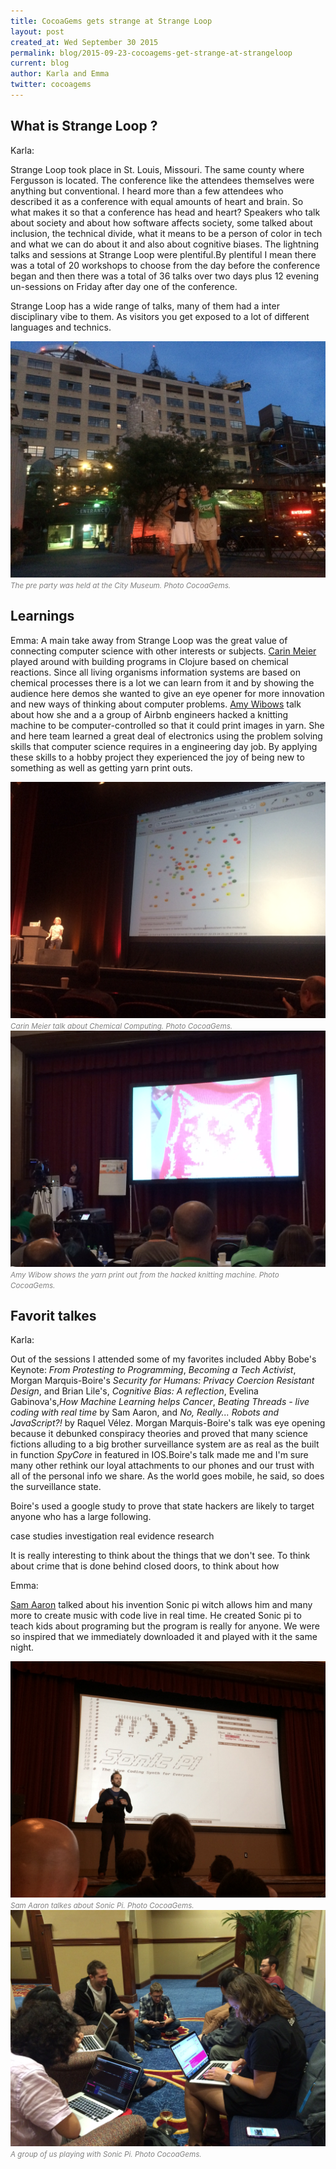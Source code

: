 ```yaml
---
title: CocoaGems gets strange at Strange Loop
layout: post
created_at: Wed September 30 2015
permalink: blog/2015-09-23-cocoagems-get-strange-at-strangeloop
current: blog
author: Karla and Emma
twitter: cocoagems
---
```



## What is Strange Loop ?

Karla:

Strange Loop took place in St. Louis, Missouri. The same county where Fergusson is located. The conference like the attendees themselves were anything but conventional. I heard more than a few attendees who described it as a conference with equal amounts of heart and brain. So what makes it so that a conference has head and heart? Speakers who talk about society and about how software affects society, some talked about inclusion, the technical divide, what it means to be a person of color in tech and what we can do about it and also about cognitive biases. The lightning talks and sessions at Strange Loop were plentiful.By plentiful I mean there was a total of 20 workshops to choose from the day before the conference began and then there was a total of 36 talks over two days plus 12 evening un-sessions on Friday after day one of the conference.


Strange Loop has a wide range of talks, many of them had a inter disciplinary vibe to them. As visitors you get exposed to a lot of different languages and technics.

<img src="/img/blog/2015/CG_SL_preparty.JPG" alt="Team CocoaGems">
<br><font color="grey"><small><i> The pre party was held at the City Museum. Photo CocoaGems.</i></small></font>

## Learnings


Emma:
A main take away from Strange Loop was the great value of connecting computer science with other interests or subjects. [Carin Meier](http://www.thestrangeloop.com/2015/unconventional-programming-with-chemical-computing.html) played around with building programs in Clojure based on chemical reactions. Since all living organisms information systems are based on chemical processes there is a lot we can learn from it and by showing the audience here demos she wanted to give an eye opener for more innovation and new ways of thinking about computer problems. [Amy Wibows](http://www.thestrangeloop.com/2015/sweaters-as-a-service.html) talk about how she and a a group of Airbnb engineers hacked a knitting machine to be computer-controlled so that it could print images in yarn. She and here team learned a great deal of electronics using the problem solving skills that computer science requires in a engineering day job. By applying these skills to a hobby project they experienced the joy of being new to something as well as getting yarn print outs.

<img src="/img/blog/2015/CG_SL_chemical.JPG" alt="Team CocoaGems">
<br><font color="grey"><small><i> Carin Meier talk about Chemical Computing. Photo CocoaGems.</i></small></font>

<img src="/img/blog/2015/CG_SL_knitting.JPG" alt="Team CocoaGems">
<br><font color="grey"><small><i> Amy Wibow shows the yarn print out from the hacked knitting machine. Photo CocoaGems.</i></small></font>

## Favorit talkes

Karla:

Out of the sessions I attended some of my favorites included Abby Bobe's Keynote: *From Protesting to Programming*, *Becoming a Tech Activist*, Morgan Marquis-Boire's *Security for Humans: Privacy Coercion Resistant Design*, and Brian Lile's, *Cognitive Bias: A reflection*, Evelina Gabinova's,*How Machine Learning helps Cancer*, *Beating Threads - live coding with real time* by
Sam Aaron, and *No, Really... Robots and JavaScript?!* by Raquel Vélez. Morgan Marquis-Boire's talk was eye opening because it debunked  conspiracy theories and proved that many science fictions alluding to a big brother surveillance system are as real as the built in function *SpyCore* in featured in IOS.Boire's talk made me and I'm sure many other rethink our loyal attachments to our phones and our trust with all of the personal info we share. As the world goes mobile, he said, so does the surveillance state.


Boire's used a google study to prove that state hackers are likely to target anyone who has a large following.

case studies
investigation
real evidence
research


It is really interesting to think about the things that we don't see.
To think about crime that is done behind closed doors, to think about how




Emma:

[Sam Aaron](http://www.thestrangeloop.com/2015/beating-threads---live-coding-with-real-time.html) talked about his invention Sonic pi witch allows him and many more to create music with code live in real time. He created Sonic pi to teach kids about programing but the program is really for anyone. We were so inspired that we immediately downloaded it and played with it the same night.

<img src="/img/blog/2015/CG_SL_SonicPi.JPG" alt="Team CocoaGems">
<br><font color="grey"><small><i> Sam Aaron talkes about Sonic Pi. Photo CocoaGems.</i></small></font>

<img src="/img/blog/2015/CG_SL_SonicPiPlay.JPG" alt="Team CocoaGems">
<br><font color="grey"><small><i> A group of us playing with Sonic Pi. Photo CocoaGems.</i></small></font>
